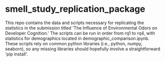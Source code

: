 # smell_study_replication_package
This repo contains the data and scripts necessary for replicating the statistics in the submission titled 'The Influence of Environmental Odors on Developer Cognition.' The scripts can be run in order from rq1 to rq4, with statistics for demographics located in demographic_comparison.ipynb. These scripts rely on common python libraries (i.e., python, numpy, seaborn), so any missing libraries should hopefully involve a straightforward 'pip install'.
